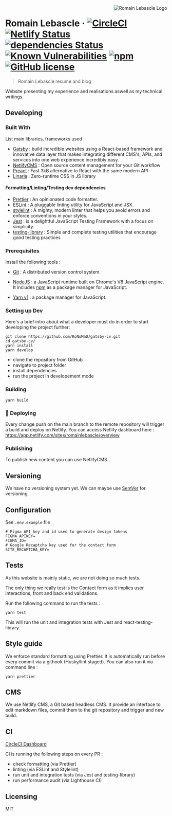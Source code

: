 <img src="./images/logo.sample.png" alt="Romain Lebascle Logo" align="right">

# Romain Lebascle &middot; [![CircleCI](https://circleci.com/gh/RoNoMaD/gatsby-cv.svg?style=svg)](https://circleci.com/gh/RoNoMaD/gatsby-cv) [![Netlify Status](https://api.netlify.com/api/v1/badges/99800f3e-5fb3-42cf-8e01-3da152843bcb/deploy-status)](https://app.netlify.com/sites/stoic-austin-186a1f/deploys) [![dependencies Status](https://david-dm.org/RoNoMaD/gatsby-cv/status.svg)](https://david-dm.org/RoNoMaD/gatsby-cv) [![Known Vulnerabilities](https://snyk.io/test/github/RoNoMaD/gatsby-cv/badge.svg)](https://snyk.io/test/github/RoNoMaD/gatsby-cv) [![npm](https://img.shields.io/npm/v/npm.svg?style=flat-square)](https://www.npmjs.com/package/npm) [![GitHub license](https://img.shields.io/badge/license-MIT-blue.svg?style=flat-square)](https://github.com/your/your-project/blob/master/LICENSE)

> Romain Lebascle resume and blog

Website presenting my experience and realisations aswell as my technical writings.

## Developing

### Built With

List main libraries, frameworks used

- [Gatsby](https://www.gatsbyjs.com/) : build incredible websites using a React-based framework and innovative data layer that makes integrating different CMS's, APIs, and services into one web experience incredibly easy.
- [NetlifyCMS](https://www.netlifycms.org/) : Open source content management for your Git workflow
- [Preact](https://preactjs.com/) : Fast 3kB alternative to React with the same modern API
- [Linaria](https://linaria.dev/) : Zero-runtime CSS in JS library

#### Formatting/Linting/Testing dev dependencies

- [Prettier](https://prettier.io/) : An opinionated code formatter.
- [ESLint](https://eslint.org/) : A pluggable linting utility for JavaScript and JSX.
- [stylelint](https://stylelint.io/) : A mighty, modern linter that helps you avoid errors and enforce conventions in your styles.
- [Jest](https://jestjs.io/) : is a delightful JavaScript Testing Framework with a focus on simplicity.
- [testing-library](https://testing-library.com/) : Simple and complete testing utilities that encourage good testing practices

### Prerequisites

Install the following tools :

- [Git](https://git-scm.com/downloads) : A distributed version control system.

- [NodeJS](https://nodejs.org/en/download/) : a JavaScript runtime built on Chrome's V8 JavaScript engine. It includes [npm](https://www.npmjs.com/) as a package manager for JavaScript.

- [Yarn v1](https://classic.yarnpkg.com/lang/en/) : a package manager for JavaScript.

### Setting up Dev

Here's a brief intro about what a developer must do in order to start developing
the project further:

```shell
git clone https://github.com/RoNoMaD/gatsby-cv.git
cd gatsby-cv/
yarn install
yarn develop
```

- clone the repository from GitHub
- navigate to project folder
- install dependencies
- run the project in developement mode

### Building

```shell
yarn build
```

### 💫 Deploying

Every change push on the main branch to the remote repository will trigger a build and deploy on Netlify.
You can access Netlify dashboard here :
https://app.netlify.com/sites/romainlebascle/overview

### Publishing

To publish new content you can use NetlifyCMS.

## Versioning

We have no versioning system yet.
We can maybe use [SemVer](http://semver.org/) for versioning.

## Configuration

See `.env.example` file

```
# Figma API key and id used to generate design tokens
FIGMA_APIKEY=
FIGMA_ID=
# Google Recaptcha key used for the contact form
SITE_RECAPTCHA_KEY=
```

## Tests

As this website is mainly static, we are not doing so much tests.

The only thing we really test is the Contact form as it implies user interactions, front and back end validations.

Run the following command to run the tests :

```shell
yarn test
```

This will run the unit and integration tests with Jest and react-testing-library.

## Style guide

We enforce standard formatting using Prettier. It is automatically run before every commit via a githook (Husky/lint staged).
You can also run it via command line :

```shell
yarn prettier
```

## CMS

We use Netlify CMS, a Git based headless CMS.
It provide an interface to edit markdown files, commit them to the git repository and trigger and new build.

## CI

[CircleCI Dashboard](https://app.circleci.com/pipelines/github/RoNoMaD/gatsby-cv)

CI is running the following steps on every PR :

- check formatting (via Prettier)
- linting (via ESLint and Stylelint)
- run unit and integration tests (via Jest and testing-library)
- run performance audit (via Lighthouse CI)

## Licensing

MIT
